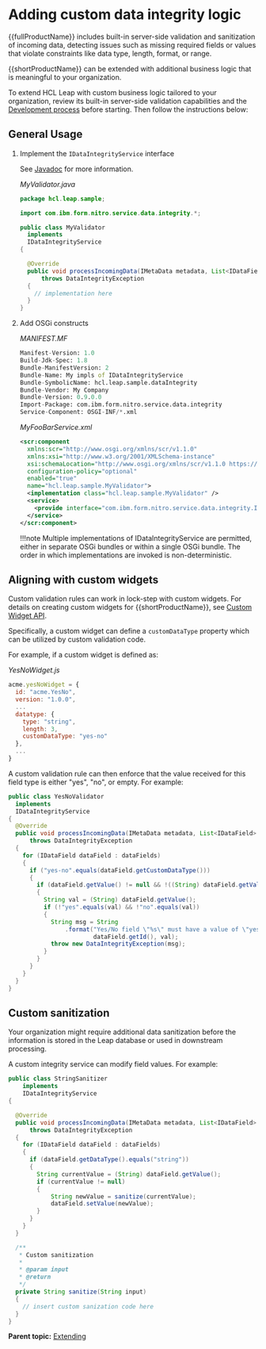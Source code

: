 # Adding custom data integrity logic

{{fullProductName}} includes built-in server-side validation and sanitization of incoming data, detecting issues such as missing required fields or values that violate constraints like data type, length, format, or range.

{{shortProductName}} can be extended with additional business logic that is meaningful to your organization.

To extend HCL Leap with custom business logic tailored to your organization, review its built-in server-side validation capabilities and the [Development process](ser_setup_development_environment.md) before starting. Then follow the instructions below: 



## General Usage

1. Implement the `IDataIntegrityService` interface

    See [Javadoc](./javadoc/index.html) for more information.

    *MyValidator.java*
    ```java
    package hcl.leap.sample;

    import com.ibm.form.nitro.service.data.integrity.*;

    public class MyValidator
      implements
      IDataIntegrityService
    {

      @Override
      public void processIncomingData(IMetaData metadata, List<IDataField> dataFields, LifecycleStep step, Logger logger)
          throws DataIntegrityException
      {
        // implementation here
      }
    }
    ```


2. Add OSGi constructs

    *MANIFEST.MF*
    ```manifest.mf
    Manifest-Version: 1.0
    Build-Jdk-Spec: 1.8
    Bundle-ManifestVersion: 2
    Bundle-Name: My impls of IDataIntegrityService
    Bundle-SymbolicName: hcl.leap.sample.dataIntegrity
    Bundle-Vendor: My Company
    Bundle-Version: 0.9.0.0
    Import-Package: com.ibm.form.nitro.service.data.integrity
    Service-Component: OSGI-INF/*.xml
    ```

    *MyFooBarService.xml*
    ```xml
    <scr:component
      xmlns:scr="http://www.osgi.org/xmlns/scr/v1.1.0"
      xmlns:xsi="http://www.w3.org/2001/XMLSchema-instance"
      xsi:schemaLocation="http://www.osgi.org/xmlns/scr/v1.1.0 https://docs.osgi.org/xmlns/scr/v1.1.0/scr.xsd"
      configuration-policy="optional" 
      enabled="true"
      name="hcl.leap.sample.MyValidator">
      <implementation class="hcl.leap.sample.MyValidator" />
      <service>
        <provide interface="com.ibm.form.nitro.service.data.integrity.IDataIntegrityService" />
      </service>
    </scr:component>
    ```

    !!!note 
        Multiple implementations of IDataIntegrityService are permitted, either in separate OSGi bundles or within a single OSGi bundle. The order in which implementations are invoked is non-deterministic. 

## Aligning with custom widgets

Custom validation rules can work in lock-step with custom widgets. For details on creating custom widgets for {{shortProductName}}, see [Custom Widget API](customwidgetapi_landing.md).

Specifically, a custom widget can define a `customDataType` property which can be utilized by custom validation code. 

For example, if a custom widget is defined as:

*YesNoWidget.js*
```javascript
acme.yesNoWidget = {
  id: "acme.YesNo",
  version: "1.0.0",
  ...
  datatype: {
    type: "string",
    length: 3,
    customDataType: "yes-no"
  },
  ...
}
```
A custom validation rule can then enforce that the value received for this field type is either "yes", "no", or empty. For example:
```java
public class YesNoValidator
  implements
  IDataIntegrityService
{
  @Override
  public void processIncomingData(IMetaData metadata, List<IDataField> dataFields, LifecycleStep step, Logger logger)
      throws DataIntegrityException
  {       
    for (IDataField dataField : dataFields)
    {
      if ("yes-no".equals(dataField.getCustomDataType()))
      {
        if (dataField.getValue() != null && !((String) dataField.getValue()).isEmpty())
        {
          String val = (String) dataField.getValue();
          if (!"yes".equals(val) && !"no".equals(val))
          {
            String msg = String
                .format("Yes/No field \"%s\" must have a value of \"yes\" or \"no\". The received value is \"%s\"",
                        dataField.getId(), val);
            throw new DataIntegrityException(msg);
          }
        }
      }
    }
  }
}
```

## Custom sanitization

Your organization might require additional data sanitization before the information is stored in the Leap database or used in downstream processing.
  
A custom integrity service can modify field values. For example:
```java
public class StringSanitizer
    implements
    IDataIntegrityService
{

  @Override
  public void processIncomingData(IMetaData metadata, List<IDataField> dataFields, LifecycleStep step, Logger logger)
      throws DataIntegrityException
  {
    for (IDataField dataField : dataFields)
    {
      if (dataField.getDataType().equals("string"))
      {
        String currentValue = (String) dataField.getValue();
        if (currentValue != null)
        {
            String newValue = sanitize(currentValue);
            dataField.setValue(newValue);
        }
      }
    }
  }

  /**
   * Custom sanitization
   * 
   * @param input
   * @return
   */
  private String sanitize(String input)
  {
    // insert custom sanization code here
  }
}
```

**Parent topic:** [Extending](extending_toc.md)